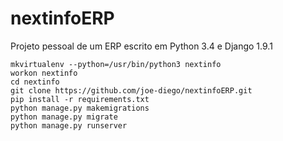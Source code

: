 # nextinfoERP

Projeto pessoal de um ERP escrito em Python 3.4 e Django 1.9. 1

```
mkvirtualenv --python=/usr/bin/python3 nextinfo
workon nextinfo
cd nextinfo
git clone https://github.com/joe-diego/nextinfoERP.git
pip install -r requirements.txt
python manage.py makemigrations
python manage.py migrate
python manage.py runserver
```
